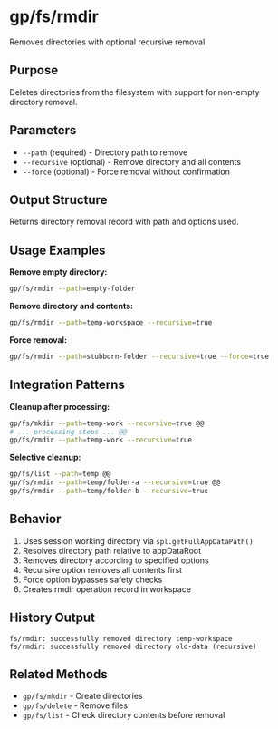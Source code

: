 # gp/fs/rmdir

Removes directories with optional recursive removal.

## Purpose
Deletes directories from the filesystem with support for non-empty directory removal.

## Parameters
- `--path` (required) - Directory path to remove
- `--recursive` (optional) - Remove directory and all contents
- `--force` (optional) - Force removal without confirmation

## Output Structure
Returns directory removal record with path and options used.

## Usage Examples

**Remove empty directory:**
```bash
gp/fs/rmdir --path=empty-folder
```

**Remove directory and contents:**
```bash
gp/fs/rmdir --path=temp-workspace --recursive=true
```

**Force removal:**
```bash
gp/fs/rmdir --path=stubborn-folder --recursive=true --force=true
```

## Integration Patterns

**Cleanup after processing:**
```bash
gp/fs/mkdir --path=temp-work --recursive=true @@
# ... processing steps ... @@
gp/fs/rmdir --path=temp-work --recursive=true
```

**Selective cleanup:**
```bash
gp/fs/list --path=temp @@
gp/fs/rmdir --path=temp/folder-a --recursive=true @@
gp/fs/rmdir --path=temp/folder-b --recursive=true
```

## Behavior
1. Uses session working directory via `spl.getFullAppDataPath()`
2. Resolves directory path relative to appDataRoot
3. Removes directory according to specified options
4. Recursive option removes all contents first
5. Force option bypasses safety checks
6. Creates rmdir operation record in workspace

## History Output
```
fs/rmdir: successfully removed directory temp-workspace
fs/rmdir: successfully removed directory old-data (recursive)
```

## Related Methods
- `gp/fs/mkdir` - Create directories
- `gp/fs/delete` - Remove files
- `gp/fs/list` - Check directory contents before removal